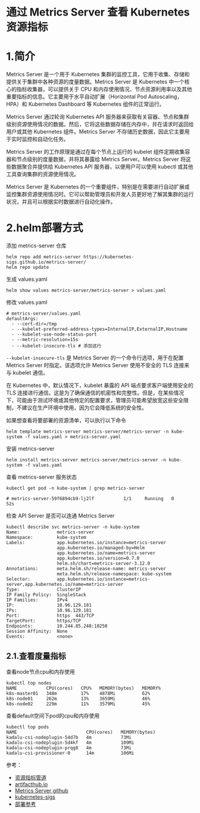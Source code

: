 # 			通过 Metrics Server 查看 Kubernetes 资源指标

# 1.简介

Metrics Server 是一个用于 Kubernetes 集群的监控工具，它用于收集、存储和提供关于集群中各种资源的度量数据。Metrics Server 是 Kubernetes 中一个核心的指标收集器，可以提供关于 CPU 和内存使用情况、节点资源利用率以及其他重要指标的信息。它主要用于水平自动扩展（Horizontal Pod Autoscaling，HPA）和 Kubernetes Dashboard 等 Kubernetes 组件的正常运行。

Metrics Server 通过轮询 Kubernetes API 服务器来获取有关容器、节点和集群级别资源使用情况的数据。然后，它将这些数据存储在内存中，并在请求时返回给用户或其他 Kubernetes 组件。Metrics Server 不存储历史数据，因此它主要用于实时监控和自动化任务。

Metrics Server 的工作原理是通过在每个节点上运行的 kubelet 组件定期收集容器和节点级别的度量数据，并将其暴露给 Metrics Server。Metrics Server 将这些数据聚合并提供给 Kubernetes API 服务器，以便用户可以使用 kubectl 或其他工具查询集群的资源使用情况。

Metrics Server 是 Kubernetes 的一个重要组件，特别是在需要进行自动扩展或监控集群资源使用情况时。它可以帮助管理员和开发人员更好地了解其集群的运行状况，并且可以根据实时数据进行自动化操作。

# 2.helm部署方式

添加 metrics-server 仓库

```shell
helm repo add metrics-server https://kubernetes-sigs.github.io/metrics-server/
helm repo update
```

生成 values.yaml

```shell
helm show values metrics-server/metrics-server > values.yaml
```

修改 values.yaml

```shell
# metrics-server/values.yaml
defaultArgs:
  - --cert-dir=/tmp
  - --kubelet-preferred-address-types=InternalIP,ExternalIP,Hostname
  - --kubelet-use-node-status-port
  - --metric-resolution=15s
  - --kubelet-insecure-tls # 添加这行
```

`--kubelet-insecure-tls` 是 Metrics Server 的一个命令行选项，用于在配置 Metrics Server 时指定。该选项允许 Metrics Server 使用不安全的 TLS 连接来与 kubelet 通信。

在 Kubernetes 中，默认情况下，kubelet 暴露的 API 端点要求客户端使用安全的 TLS 连接进行通信。这是为了确保通信的机密性和完整性。但是，在某些情况下，可能由于测试环境或其他特定的配置要求，管理员可能希望放宽这些安全限制，不建议在生产环境中使用，因为它会降低系统的安全性。

如果想查看将要部署的资源清单，可以执行以下命令

```shell
helm template metrics-server metrics-server/metrics-server -n kube-system -f values.yaml > metrics-server.yaml
```

安装 metrics-server

```shell
helm install metrics-server metrics-server/metrics-server -n kube-system -f values.yaml
```

查看 metrics-server 服务状态

```shell
kubectl get pod -n kube-system | grep metrics-server

# metrics-server-59f6894cb9-lj2lf           1/1     Running   0              52s
```

检查 API Server 是否可以连通 Metrics Server

```shell
kubectl describe svc metrics-server -n kube-system
Name:              metrics-server
Namespace:         kube-system
Labels:            app.kubernetes.io/instance=metrics-server
                   app.kubernetes.io/managed-by=Helm
                   app.kubernetes.io/name=metrics-server
                   app.kubernetes.io/version=0.7.0
                   helm.sh/chart=metrics-server-3.12.0
Annotations:       meta.helm.sh/release-name: metrics-server
                   meta.helm.sh/release-namespace: kube-system
Selector:          app.kubernetes.io/instance=metrics-server,app.kubernetes.io/name=metrics-server
Type:              ClusterIP
IP Family Policy:  SingleStack
IP Families:       IPv4
IP:                10.96.129.181
IPs:               10.96.129.181
Port:              https  443/TCP
TargetPort:        https/TCP
Endpoints:         10.244.85.248:10250
Session Affinity:  None
Events:            <none>
```

## 2.1.查看度量指标

查看node节点cpu和内存使用

```shell
kubectl top nodes
NAME           CPU(cores)   CPU%   MEMORY(bytes)   MEMORY%
k8s-master01   348m         17%    4878Mi          62%
k8s-node01     262m         13%    3659Mi          46%
k8s-node02     229m         11%    3579Mi          45%
```

查看default空间下pod的cpu和内存使用

```shell
kubectl top pods
NAME                          CPU(cores)   MEMORY(bytes)
kadalu-csi-nodeplugin-54d7b   4m           73Mi
kadalu-csi-nodeplugin-5d4kf   4m           109Mi
kadalu-csi-nodeplugin-prqg8   4m           73Mi
kadalu-csi-provisioner-0      14m          106Mi
```

参考：

- [资源指标管道](https://kubernetes.io/zh-cn/docs/tasks/debug/debug-cluster/resource-metrics-pipeline)
- [artifacthub.io](https://artifacthub.io/packages/helm/metrics-server/metrics-server)
- [Metrics Server github](https://github.com/kubernetes-sigs/metrics-server)
- [kubernetes-sigs](https://kubernetes-sigs.github.io/metrics-server)
- [部署参考](https://todoit.tech/k8s/metrics-server)